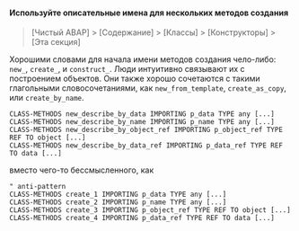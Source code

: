 #### Используйте описательные имена для нескольких методов создания

> [Чистый ABAP] > [Содержание] > [Классы] > [Конструкторы] > [Эта секция]

Хорошими словами для начала имени методов создания чело-либо: `new_`, `create_`, и `construct_`.
Люди интуитивно связывают их с построением объектов.
Они также хорошо сочетаются с такими глагольными словосочетаниями, как `new_from_template`, `create_as_copy`, или `create_by_name`.

```ABAP
CLASS-METHODS new_describe_by_data IMPORTING p_data TYPE any [...]
CLASS-METHODS new_describe_by_name IMPORTING p_name TYPE any [...]
CLASS-METHODS new_describe_by_object_ref IMPORTING p_object_ref TYPE REF TO object [...]
CLASS-METHODS new_describe_by_data_ref IMPORTING p_data_ref TYPE REF TO data [...]
```

вместо чего-то бессмысленного, как

```ABAP
" anti-pattern
CLASS-METHODS create_1 IMPORTING p_data TYPE any [...]
CLASS-METHODS create_2 IMPORTING p_name TYPE any [...]
CLASS-METHODS create_3 IMPORTING p_object_ref TYPE REF TO object [...]
CLASS-METHODS create_4 IMPORTING p_data_ref TYPE REF TO data [...]
```